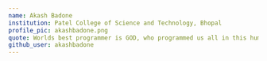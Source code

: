 ```yaml
---
name: Akash Badone
institution: Patel College of Science and Technology, Bhopal
profile_pic: akashbadone.png
quote: Worlds best programmer is GOD, who programmed us all in this human hardware, but we have to fix our own bugs.
github_user: akashbadone
---
```

